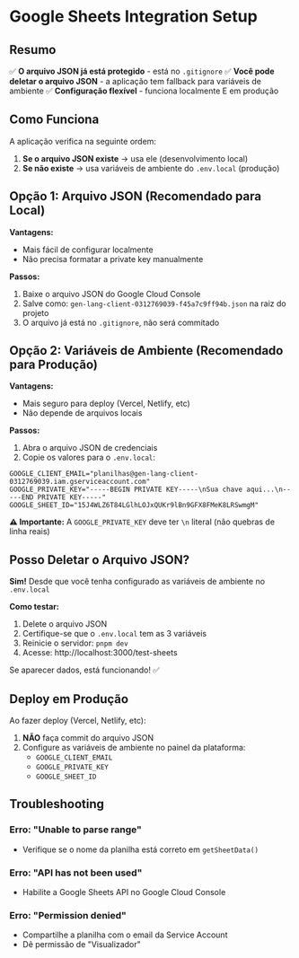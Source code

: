 # Google Sheets Integration Setup

## Resumo

✅ **O arquivo JSON já está protegido** - está no `.gitignore`
✅ **Você pode deletar o arquivo JSON** - a aplicação tem fallback para variáveis de ambiente
✅ **Configuração flexível** - funciona localmente E em produção

## Como Funciona

A aplicação verifica na seguinte ordem:

1. **Se o arquivo JSON existe** → usa ele (desenvolvimento local)
2. **Se não existe** → usa variáveis de ambiente do `.env.local` (produção)

## Opção 1: Arquivo JSON (Recomendado para Local)

**Vantagens:**
- Mais fácil de configurar localmente
- Não precisa formatar a private key manualmente

**Passos:**
1. Baixe o arquivo JSON do Google Cloud Console
2. Salve como: `gen-lang-client-0312769039-f45a7c9ff94b.json` na raiz do projeto
3. O arquivo já está no `.gitignore`, não será commitado

## Opção 2: Variáveis de Ambiente (Recomendado para Produção)

**Vantagens:**
- Mais seguro para deploy (Vercel, Netlify, etc)
- Não depende de arquivos locais

**Passos:**

1. Abra o arquivo JSON de credenciais
2. Copie os valores para o `.env.local`:

```env
GOOGLE_CLIENT_EMAIL="planilhas@gen-lang-client-0312769039.iam.gserviceaccount.com"
GOOGLE_PRIVATE_KEY="-----BEGIN PRIVATE KEY-----\nSua chave aqui...\n-----END PRIVATE KEY-----"
GOOGLE_SHEET_ID="15J4WLZ6T84LGlhLOJxQUKr9lBn9GFX8FMeK8LRSwmgM"
```

**⚠️ Importante:** A `GOOGLE_PRIVATE_KEY` deve ter `\n` literal (não quebras de linha reais)

## Posso Deletar o Arquivo JSON?

**Sim!** Desde que você tenha configurado as variáveis de ambiente no `.env.local`

**Como testar:**

1. Delete o arquivo JSON
2. Certifique-se que o `.env.local` tem as 3 variáveis
3. Reinicie o servidor: `pnpm dev`
4. Acesse: http://localhost:3000/test-sheets

Se aparecer dados, está funcionando! ✅

## Deploy em Produção

Ao fazer deploy (Vercel, Netlify, etc):

1. **NÃO** faça commit do arquivo JSON
2. Configure as variáveis de ambiente no painel da plataforma:
   - `GOOGLE_CLIENT_EMAIL`
   - `GOOGLE_PRIVATE_KEY`
   - `GOOGLE_SHEET_ID`

## Troubleshooting

### Erro: "Unable to parse range"
- Verifique se o nome da planilha está correto em `getSheetData()`

### Erro: "API has not been used"
- Habilite a Google Sheets API no Google Cloud Console

### Erro: "Permission denied"
- Compartilhe a planilha com o email da Service Account
- Dê permissão de "Visualizador"
